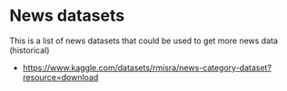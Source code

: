 # News datasets

This is a list of news datasets that could be used to get more news data (historical)

- https://www.kaggle.com/datasets/rmisra/news-category-dataset?resource=download

